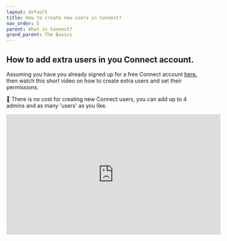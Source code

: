 ```yaml
---
layout: default
title: How to create new users in Connect?
nav_order: 5
parent: What is Connect?
grand_parent: The Basics
---
```


## How to add extra users in you Connect account.  

Assuming you have you already signed up for a free Connect account [here.](https://connect.8x8.com/login/signup) then watch this short video on how to create extra users and set their permissions.

📘 There is no cost for creating new Connect users, you can add up to 4 admins and as many 'users' as you like.

<iframe width="560" height="315" src="https://www.youtube.com/embed/79wb_LlQi1Q" title="YouTube video player" frameborder="0" allow="accelerometer; autoplay; clipboard-write; encrypted-media; gyroscope; picture-in-picture" allowfullscreen></iframe>
